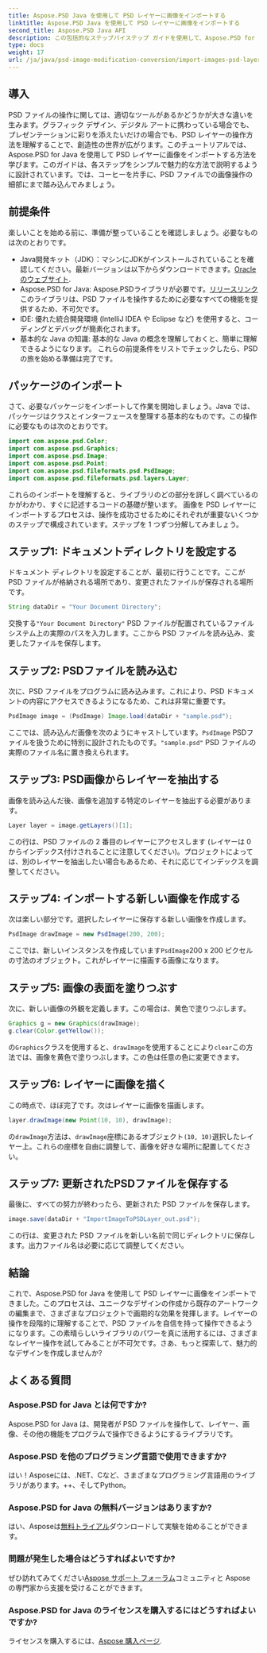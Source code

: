 ```yaml
---
title: Aspose.PSD Java を使用して PSD レイヤーに画像をインポートする
linktitle: Aspose.PSD Java を使用して PSD レイヤーに画像をインポートする
second_title: Aspose.PSD Java API
description: この包括的なステップバイステップ ガイドを使用して、Aspose.PSD for Java を使用して PSD レイヤーに画像をインポートする方法を学習します。
type: docs
weight: 17
url: /ja/java/psd-image-modification-conversion/import-images-psd-layers/
---
```

## 導入
PSD ファイルの操作に関しては、適切なツールがあるかどうかが大きな違いを生みます。グラフィック デザイン、デジタル アートに携わっている場合でも、プレゼンテーションに彩りを添えたいだけの場合でも、PSD レイヤーの操作方法を理解することで、創造性の世界が広がります。このチュートリアルでは、Aspose.PSD for Java を使用して PSD レイヤーに画像をインポートする方法を学びます。このガイドは、各ステップをシンプルで魅力的な方法で説明するように設計されています。では、コーヒーを片手に、PSD ファイルでの画像操作の細部にまで踏み込んでみましょう。
## 前提条件
楽しいことを始める前に、準備が整っていることを確認しましょう。必要なものは次のとおりです。
-  Java開発キット（JDK）：マシンにJDKがインストールされていることを確認してください。最新バージョンは以下からダウンロードできます。[Oracleのウェブサイト](https://www.oracle.com/java/technologies/javase-jdk11-downloads.html).
-  Aspose.PSD for Java: Aspose.PSDライブラリが必要です。[リリースリンク](https://releases.aspose.com/psd/java/)このライブラリは、PSD ファイルを操作するために必要なすべての機能を提供するため、不可欠です。
- IDE: 優れた統合開発環境 (IntelliJ IDEA や Eclipse など) を使用すると、コーディングとデバッグが簡素化されます。
- 基本的な Java の知識: 基本的な Java の概念を理解しておくと、簡単に理解できるようになります。
これらの前提条件をリストでチェックしたら、PSD の旅を始める準備は完了です。
## パッケージのインポート
さて、必要なパッケージをインポートして作業を開始しましょう。Java では、パッケージはクラスとインターフェースを整理する基本的なものです。この操作に必要なものは次のとおりです。
```java
import com.aspose.psd.Color;
import com.aspose.psd.Graphics;
import com.aspose.psd.Image;
import com.aspose.psd.Point;
import com.aspose.psd.fileformats.psd.PsdImage;
import com.aspose.psd.fileformats.psd.layers.Layer;
```
これらのインポートを理解すると、ライブラリのどの部分を詳しく調べているのかがわかり、すぐに記述するコードの基礎が整います。
画像を PSD レイヤーにインポートするプロセスは、操作を成功させるためにそれぞれが重要ないくつかのステップで構成されています。ステップを 1 つずつ分解してみましょう。
## ステップ1: ドキュメントディレクトリを設定する
ドキュメント ディレクトリを設定することが、最初に行うことです。ここが PSD ファイルが格納される場所であり、変更されたファイルが保存される場所です。
```java
String dataDir = "Your Document Directory";
```
交換する`"Your Document Directory"` PSD ファイルが配置されているファイル システム上の実際のパスを入力します。ここから PSD ファイルを読み込み、変更したファイルを保存します。
## ステップ2: PSDファイルを読み込む
次に、PSD ファイルをプログラムに読み込みます。これにより、PSD ドキュメントの内容にアクセスできるようになるため、これは非常に重要です。
```java
PsdImage image = (PsdImage) Image.load(dataDir + "sample.psd");
```
ここでは、読み込んだ画像を次のようにキャストしています。`PsdImage` PSDファイルを扱うために特別に設計されたものです。`"sample.psd"` PSD ファイルの実際のファイル名に置き換えられます。
## ステップ3: PSD画像からレイヤーを抽出する
画像を読み込んだ後、画像を追加する特定のレイヤーを抽出する必要があります。 
```java
Layer layer = image.getLayers()[1];
```
この行は、PSD ファイルの 2 番目のレイヤーにアクセスします (レイヤーは 0 からインデックス付けされることに注意してください)。プロジェクトによっては、別のレイヤーを抽出したい場合もあるため、それに応じてインデックスを調整してください。
## ステップ4: インポートする新しい画像を作成する
次は楽しい部分です。選択したレイヤーに保存する新しい画像を作成します。 
```java
PsdImage drawImage = new PsdImage(200, 200);
```
ここでは、新しいインスタンスを作成しています`PsdImage`200 x 200 ピクセルの寸法のオブジェクト。これがレイヤーに描画する画像になります。
## ステップ5: 画像の表面を塗りつぶす
次に、新しい画像の外観を定義します。この場合は、黄色で塗りつぶします。
```java
Graphics g = new Graphics(drawImage);
g.clear(Color.getYellow());
```
の`Graphics`クラスを使用すると、`drawImage`を使用することにより`clear`この方法では、画像を黄色で塗りつぶします。この色は任意の色に変更できます。
## ステップ6: レイヤーに画像を描く
この時点で、ほぼ完了です。次はレイヤーに画像を描画します。
```java
layer.drawImage(new Point(10, 10), drawImage);
```
の`drawImage`方法は、`drawImage`座標にあるオブジェクト`(10, 10)`選択したレイヤー上。これらの座標を自由に調整して、画像を好きな場所に配置してください。
## ステップ7: 更新されたPSDファイルを保存する
最後に、すべての努力が終わったら、更新された PSD ファイルを保存します。 
```java
image.save(dataDir + "ImportImageToPSDLayer_out.psd");
```
この行は、変更された PSD ファイルを新しい名前で同じディレクトリに保存します。出力ファイル名は必要に応じて調整してください。
## 結論
これで、Aspose.PSD for Java を使用して PSD レイヤーに画像をインポートできました。このプロセスは、ユニークなデザインの作成から既存のアートワークの編集まで、さまざまなプロジェクトで画期的な効果を発揮します。レイヤーの操作を段階的に理解することで、PSD ファイルを自信を持って操作できるようになります。この素晴らしいライブラリのパワーを真に活用するには、さまざまなレイヤー操作を試してみることが不可欠です。さあ、もっと探索して、魅力的なデザインを作成しませんか?

## よくある質問
### Aspose.PSD for Java とは何ですか?
Aspose.PSD for Java は、開発者が PSD ファイルを操作して、レイヤー、画像、その他の機能をプログラムで操作できるようにするライブラリです。
### Aspose.PSD を他のプログラミング言語で使用できますか?
はい！Asposeには、.NET、Cなど、さまざまなプログラミング言語用のライブラリがあります。++、そしてPython。
### Aspose.PSD for Java の無料バージョンはありますか?
はい、Asposeは[無料トライアル](https://releases.aspose.com/)ダウンロードして実験を始めることができます。
### 問題が発生した場合はどうすればよいですか?
ぜひ訪れてみてください[Aspose サポート フォーラム](https://forum.aspose.com/c/psd/34)コミュニティと Aspose の専門家から支援を受けることができます。
### Aspose.PSD for Java のライセンスを購入するにはどうすればよいですか?
ライセンスを購入するには、[Aspose 購入ページ](https://purchase.aspose.com/buy).